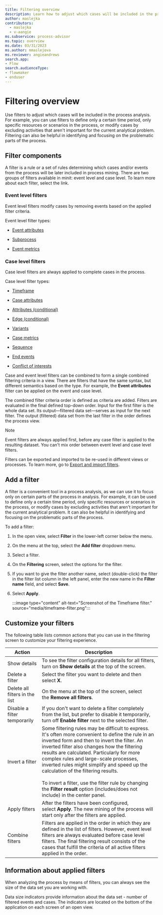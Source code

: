 ```yaml
---
title: Filtering overview
description: Learn how to adjust which cases will be included in the process analysis in minit.
author: maslejka
contributors:
  - maslejka
  - v-aangie
ms.subservice: process-advisor
ms.topic: overview
ms.date: 03/31/2023
ms.author: mmaslejova
ms.reviewer: angieandrews
search.app:
- Flow
search.audienceType:
- flowmaker
- enduser
---
```


# Filtering overview

Use filters to adjust which cases will be included in the process analysis. For example, you can use filters to define only a certain time period, only specific resources or scenarios in the process, or modify cases by excluding activities that aren't important for the current analytical problem. Filtering can also be helpful in identifying and focusing on the problematic parts of the process.

## Filter components

A filter is a rule or a set of rules determining which cases and/or events from the process will be later included in process mining. There are two groups of filters available in minit: event level and case level. To learn more about each filter, select the link.

### Event level filters

Event level filters modify cases by removing events based on the applied filter criteria. 

Event level filter types:

- [Event attributes](event-attributes-filter.md)

- [Subprocess](subprocess-filter.md)

- [Event metrics](event-metrics-filter.md)

### Case level filters

Case level filters are always applied to complete cases in the process.

Case level filter types:

- [Timeframe](timeframe-filter.md)

- [Case attributes](case-attributes-filter.md)

- [Attributes (conditional)](case-attributes-conditional-filter.md)

- [Edge (conditional)](edge-conditional-filter.md)

- [Variants](variants-filter.md)

- [Case metrics](case-metrics-filter.md)

- [Sequence](sequence-filter.md)

- [End events](end-events-filter.md)

- [Conflict of interests](conflict-of-interests-filter.md)

Case and event level filters can be combined to form a single combined filtering criteria in a view. There are filters that have the same syntax, but different semantics based on the type. For example, the **Event attributes** filter can be applied on the event and case level.

The combined filter criteria order is defined as criteria are added. <!--The order is modifiable inside of the filter category by using drag-and-drop. -->Filters are evaluated in the final defined top-down order. Input for the first filter is the whole data set. Its output&mdash;filtered data set&mdash;serves as input for the next filter. The output (filtered) data set from the last filter in the order defines the process view.

>[!NOTE]
>
>Event filters are always applied first, before any case filter is applied to the resulting dataset. You can't mix order between event level and case level filters. <!--Ordering is modifiable only within its group.-->

Filters can be exported and imported to be re-used in different views or processes. To learn more, go to [Export and import filters](filters-export-import.md).

## Add a filter

A filter is a convenient tool in a process analysis, as we can use it to focus only on certain parts of the process in analysis. For example, it can be used to define only a certain time period, only specific resources or scenarios in the process, or modify cases by excluding activities that aren't important for the current analytical problem. It can also be helpful in identifying and focusing on the problematic parts of the process.

To add a filter:

1. In the open view, select **Filter** in the lower-left corner below the menu.

1. On the menu at the top, select the **Add filter** dropdown menu.

1. Select a filter.

1. On the **Filtering** screen, select the options for the filter.

1. If you want to give the filter another name, select (double-click) the filter in the filter list column in the left panel, enter the new name in the **Filter name** field, and select **Save**.

1. Select **Apply**.

    :::image type="content" alt-text="Screenshot of the Timeframe filter." source="media/timeframe-filter.png":::

## Customize your filters

The following table lists common actions that you can use in the filtering screen to customize your filtering experience.

|Action                         |Description  |
|-------------------------------|-------------|
|Show details                    | To see the filter configuration details for all filters, turn on **Show details** at the top of the screen.    |
|Delete a filter                | Select the filter you want to delete and then select **X**.    |
|Delete all filters in the list | On the menu at the top of the screen, select the **Remove all filters**.         |
|Disable a filter temporarily   | If you don't want to delete a filter completely from the list, but prefer to disable it temporarily, turn off **Enable filter** next to the selected filter.     |
|Invert a filter                | Some filtering rules may be difficult to express. It's often more convenient to define the rule in an inverted form and then to invert the filter. An inverted filter also changes how the filtering results are calculated. Particularly for more complex rules and large-scale processes, inverted rules might simplify and speed up the calculation of the filtering results.<br/><br/>To invert a filter, use the filter rule by changing the **Filter result** option (includes/does not include) in the center panel.        |
|Apply filters                   | After the filters have been configured, select **Apply**. The new mining of the process will start only after the filters are applied.        |
|Combine filters                 | Filters are applied in the order in which they are defined in the list of filters. However, event level filters are always evaluated before case level filters. <!--It's possible to change the order in the respective category using drag-and-drop. -->The final filtering result consists of the cases that fulfill the criteria of all active filters applied in the order.      |

## Information about applied filters

When analyzing the process by means of filters, you can always see the size of the data set you are working with.

Data size indicators provide information about the data set - number of filtered events and cases. The indicators are located on the bottom of the application on each screen of an open view. 

